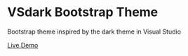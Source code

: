﻿# VSdark Bootstrap Theme

Bootstrap theme inspired by the dark theme in Visual Studio

[Live Demo](https://rawgit.com/StrutTower/VSdark-Bootstrap-Theme/1.0.0/demo/index.html)